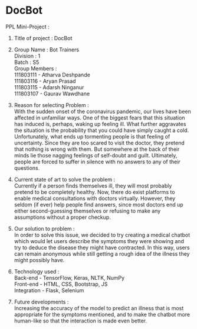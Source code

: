 # DocBot
PPL Mini-Project :

1. Title of project : DocBot  

2. Group Name : Bot Trainers  
   Division : 1  
   Batch : S5  
   Group Members :  
   111803111 - Atharva Deshpande  
   111803116 - Aryan Prasad  
   111803115 - Adarsh Ninganur  
   111803107 - Gaurav Wawdhane  

3. Reason for selecting Problem :  
With the sudden onset of the coronavirus pandemic, our lives have been affected in unfamiliar ways. One of the biggest fears that this situation has induced is, perhaps, waking up feeling ill. What further aggravates the situation is the probability that you could have simply caught a cold. Unfortunately, what ends up tormenting people is that feeling of uncertainty. Since they are too scared to visit the doctor, they pretend that nothing is wrong with them. But somewhere at the back of their minds lie those nagging feelings of self-doubt and guilt. Ultimately, people are forced to suffer in silence with no answers to any of their questions.  

4. Current state of art to solve the problem :  
Currently if a person finds themselves ill, they will most probably pretend to be completely healthy.
Now, there do exist platforms to enable medical consultations with doctors virtually. However, they seldom (if ever) help people find answers, since most doctors end up either second-guessing themselves or refusing to make any assumptions without a proper checkup.  

5. Our solution to problem :  
In order to solve this issue, we decided to try creating a medical chatbot which would let users describe the symptoms they were showing and try to deduce the disease they might have contracted. In this way, users can remain anonymous while still getting a rough idea of the illness they might possibly have.  

6. Technology used :  
Back-end - TensorFlow, Keras, NLTK, NumPy  
Front-end - HTML, CSS, Bootstrap, JS  
Integration - Flask, Selenium  

7. Future developments :  
Increasing the accuracy of the model to predict an illness that is most appropriate for the symptoms mentioned, and to make the chatbot more human-like so that the interaction is made even better.
